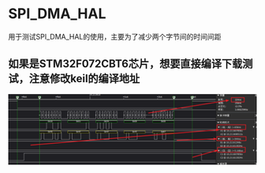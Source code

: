 # SPI_DMA_HAL
用于测试SPI_DMA_HAL的使用，主要为了减少两个字节间的时间间距

## 如果是STM32F072CBT6芯片，想要直接编译下载测试，注意修改keil的编译地址

![image](https://github.com/Gu-Yue-Hu/typora_img/blob/main/Note-img/SPI_DMA.png)
